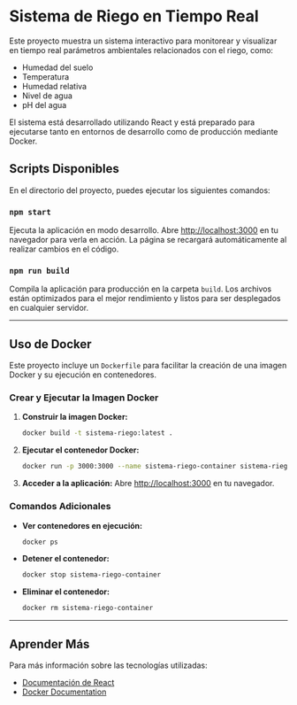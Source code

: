 # Sistema de Riego en Tiempo Real

Este proyecto muestra un sistema interactivo para monitorear y visualizar en tiempo real parámetros ambientales relacionados con el riego, como:
- Humedad del suelo
- Temperatura
- Humedad relativa
- Nivel de agua
- pH del agua

El sistema está desarrollado utilizando React y está preparado para ejecutarse tanto en entornos de desarrollo como de producción mediante Docker.

## Scripts Disponibles

En el directorio del proyecto, puedes ejecutar los siguientes comandos:

### `npm start`

Ejecuta la aplicación en modo desarrollo. Abre [http://localhost:3000](http://localhost:3000) en tu navegador para verla en acción. La página se recargará automáticamente al realizar cambios en el código.

### `npm run build`

Compila la aplicación para producción en la carpeta `build`. Los archivos están optimizados para el mejor rendimiento y listos para ser desplegados en cualquier servidor.

---

## Uso de Docker

Este proyecto incluye un `Dockerfile` para facilitar la creación de una imagen Docker y su ejecución en contenedores.

### Crear y Ejecutar la Imagen Docker

1. **Construir la imagen Docker:**
   ```bash
   docker build -t sistema-riego:latest .
   ```

2. **Ejecutar el contenedor Docker:**
   ```bash
   docker run -p 3000:3000 --name sistema-riego-container sistema-riego:latest
   ```

3. **Acceder a la aplicación:**
   Abre [http://localhost:3000](http://localhost:3000) en tu navegador.

### Comandos Adicionales

- **Ver contenedores en ejecución:**
  ```bash
  docker ps
  ```

- **Detener el contenedor:**
  ```bash
  docker stop sistema-riego-container
  ```

- **Eliminar el contenedor:**
  ```bash
  docker rm sistema-riego-container
  ```

---

## Aprender Más

Para más información sobre las tecnologías utilizadas:
- [Documentación de React](https://reactjs.org/)
- [Docker Documentation](https://docs.docker.com/)
